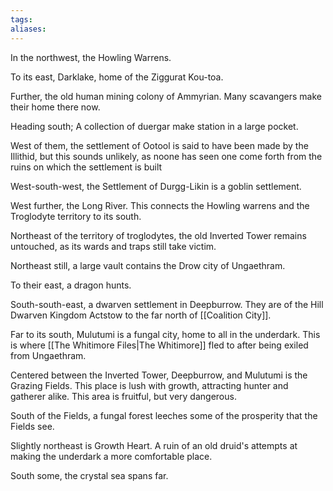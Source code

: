 ```yaml
---
tags:
aliases:
---
```


In the northwest, the Howling Warrens.

To its east, Darklake, home of the Ziggurat Kou-toa.

Further, the old human mining colony of Ammyrian. Many scavangers make their home there now.

Heading south; A collection of duergar make station in a large pocket.

West of them, the settlement of Ootool is said to have been made by the Illithid, but this sounds unlikely, as noone has seen one come forth from the ruins on which the settlement is built

West-south-west, the Settlement of Durgg-Likin is a goblin settlement.

West further, the Long River. This connects the Howling warrens and the Troglodyte territory to its south.

Northeast of the territory of troglodytes, the old Inverted Tower remains untouched, as its wards and traps still take victim.

Northeast still, a large vault contains the Drow city of Ungaethram. 

To their east, a dragon hunts.

South-south-east, a dwarven settlement in Deepburrow. They are of the Hill Dwarven Kingdom Actstow to the far north of [[Coalition City]].

Far to its south, Mulutumi is a fungal city, home to all in the underdark. This is where [[The Whitimore Files|The Whitimore]] fled to after being exiled from Ungaethram.

Centered between the Inverted Tower, Deepburrow, and Mulutumi is the Grazing Fields. This place is lush with growth, attracting hunter and gatherer alike. This area is fruitful, but very dangerous.

South of the Fields, a fungal forest leeches some of the prosperity that the Fields see.

Slightly northeast is Growth Heart. A ruin of an old druid's attempts at making the underdark a more comfortable place.

South some, the crystal sea spans far.